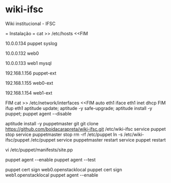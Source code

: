# wiki-ifsc
Wiki institucional - IFSC

= Instalação =
cat >> /etc/hosts <<FIM

10.0.0.134 puppet syslog

10.0.0.132 web0

10.0.0.133 web1 mysql

192.168.1.156 puppet-ext

192.168.1.155 web0-ext

192.168.1.154 web1-ext

FIM
cat >> /etc/network/interfaces <<FIM
auto eth1
iface eth1 inet dhcp
FIM
ifup eth1
aptitude update; aptitude -y safe-upgrade; aptitude install -y puppet; puppet agent --disable


aptitude install -y puppetmaster git
git clone https://github.com/boidacarapreta/wiki-ifsc.git /etc/wiki-ifsc
service puppet stop
service puppetmaster stop
rm -rf /etc/puppet
ln -s /etc/wiki-ifsc/puppet /etc/puppet
service puppetmaster restart
service puppet restart


vi /etc/puppet/manifests/site.pp


puppet agent --enable
puppet agent --test


puppet cert sign web0.openstacklocal
puppet cert sign web1.openstacklocal
puppet agent --enable
